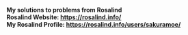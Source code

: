 <b> My solutions to problems from Rosalind </b><br>
<b> Rosalind Website: https://rosalind.info/ </b><br>
<b> My Rosalind Profile: https://rosalind.info/users/sakuramoe/ </b><br>
